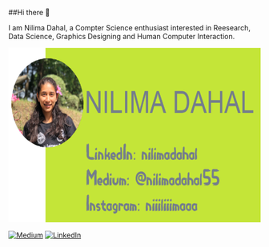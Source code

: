 ##Hi there 👋


I am Nilima Dahal, a Compter Science enthusiast interested in Reesearch, Data Science, Graphics Designing and Human Computer Interaction.

<img height="350" align='centre' src="header.png"  ></img>

<p align='left'>
<a href="https://www.medium.com/@nilimadahal55" target="_blank"><img src="https://img.shields.io/badge/Medium--_.svg?style=social&logo=medium" alt="Medium"></a> <a href="https://www.linkedin.com/in/nilimadahal" target="_blank" ><img src="https://img.shields.io/badge/LinkedIn--_.svg?style=social&logo=linkedin" alt="LinkedIn"></a> <a href="https://www.instagram.com/niiiliiimaaa/" target="_blank"><ing src="https://img.shields.io/badge/Instagram--_.svg?style=social&logo=instagram"



<!--
**niiliimaa/niiliimaa** is a ✨ _special_ ✨ repository because its `README.md` (this file) appears on your GitHub profile.

Here are some ideas to get you started:

- 🔭 I’m currently working on ...
- 🌱 I’m currently learning ...
- 👯 I’m looking to collaborate on ...
- 🤔 I’m looking for help with ...
- 💬 Ask me about ...
- 📫 How to reach me: ...
- 😄 Pronouns: ...
- ⚡ Fun fact: ...
-->
